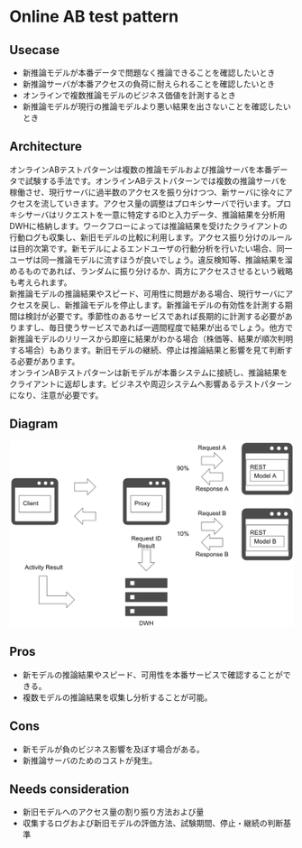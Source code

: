 # Online AB test pattern

## Usecase
- 新推論モデルが本番データで問題なく推論できることを確認したいとき
- 新推論サーバが本番アクセスの負荷に耐えられることを確認したいとき
- オンラインで複数推論モデルのビジネス価値を計測するとき
- 新推論モデルが現行の推論モデルより悪い結果を出さないことを確認したいとき

## Architecture
オンラインABテストパターンは複数の推論モデルおよび推論サーバを本番データで試験する手法です。オンラインABテストパターンでは複数の推論サーバを稼働させ、現行サーバに過半数のアクセスを振り分けつつ、新サーバに徐々にアクセスを流していきます。アクセス量の調整はプロキシサーバで行います。プロキシサーバはリクエストを一意に特定するIDと入力データ、推論結果を分析用DWHに格納します。ワークフローによっては推論結果を受けたクライアントの行動ログも収集し、新旧モデルの比較に利用します。アクセス振り分けのルールは目的次第です。新モデルによるエンドユーザの行動分析を行いたい場合、同一ユーザは同一推論モデルに流すほうが良いでしょう。違反検知等、推論結果を溜めるものであれば、ランダムに振り分けるか、両方にアクセスさせるという戦略も考えられます。<br>
新推論モデルの推論結果やスピード、可用性に問題がある場合、現行サーバにアクセスを戻し、新推論モデルを停止します。新推論モデルの有効性を計測する期間は検討が必要です。季節性のあるサービスであれば長期的に計測する必要がありますし、毎日使うサービスであれば一週間程度で結果が出るでしょう。他方で新推論モデルのリリースから即座に結果がわかる場合（株価等、結果が順次判明する場合）もあります。新旧モデルの継続、停止は推論結果と影響を見て判断する必要があります。<br>
オンラインABテストパターンは新モデルが本番システムに接続し、推論結果をクライアントに返却します。ビジネスや周辺システムへ影響あるテストパターンになり、注意が必要です。


## Diagram
![diagram](diagram.png)


## Pros
- 新モデルの推論結果やスピード、可用性を本番サービスで確認することができる。
- 複数モデルの推論結果を収集し分析することが可能。

## Cons
- 新モデルが負のビジネス影響を及ぼす場合がある。
- 新推論サーバのためのコストが発生。

## Needs consideration
- 新旧モデルへのアクセス量の割り振り方法および量
- 収集するログおよび新旧モデルの評価方法、試験期間、停止・継続の判断基準